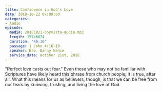 ```yaml
---
title: Confidence in God's Love
date: 2018-10-22 07:00:00
categories:
- Audio
episode:
  media: 20181021-bayvista-audio.mp3
  length: 15746074
  duration: "46:10"
  passage: 1 John 4:16-19
  speaker: Bro. Danny Nance
  service_date: October 21st, 2018
---
```

"Perfect love casts out fear." Even those who may not be familiar with Scriptures have likely heard this phrase from church people; it is true, after all. What this means for us as believers, though, is that we can be free from our fears by knowing, trusting, and living the love of God.